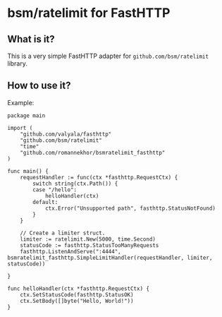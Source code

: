 # bsm/ratelimit for FastHTTP

## What is it?
This is a very simple FastHTTP adapter for `github.com/bsm/ratelimit` library.

## How to use it?

Example:

```golang
package main

import (
	"github.com/valyala/fasthttp"
	"github.com/bsm/ratelimit"
	"time"
	"github.com/romannekhor/bsmratelimit_fasthttp"
)

func main() {
	requestHandler := func(ctx *fasthttp.RequestCtx) {
		switch string(ctx.Path()) {
		case "/hello":
			helloHandler(ctx)
		default:
			ctx.Error("Unsupported path", fasthttp.StatusNotFound)
		}
	}

	// Create a limiter struct.
	limiter := ratelimit.New(5000, time.Second)
	statusCode := fasthttp.StatusTooManyRequests
	fasthttp.ListenAndServe(":4444", bsmratelimit_fasthttp.SimpleLimitHandler(requestHandler, limiter, statusCode))

}

func helloHandler(ctx *fasthttp.RequestCtx) {
	ctx.SetStatusCode(fasthttp.StatusOK)
	ctx.SetBody([]byte("Hello, World!"))
}

```
